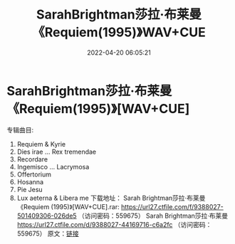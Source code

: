 ﻿---
title: SarahBrightman莎拉·布莱曼《Requiem(1995)》WAV+CUE
date: 2022-04-20 06:05:21
categories: 外语音乐
tags: 外语音乐
---
# SarahBrightman莎拉·布莱曼《Requiem(1995)》[WAV+CUE]

专辑曲目:
01. Requiem &
Kyrie
02. Dies irae … Rex
tremendae
03. Recordare
04. Ingemisco …
Lacrymosa
05. Offertorium
06. Hosanna
07. Pie Jesu
08. Lux aeterna & Libera
me
下载地址：
Sarah Brightman莎拉·布莱曼《Requiem (1995)》[WAV+CUE].rar: https://url27.ctfile.com/f/9388027-501409306-026de5
（访问密码：559675）
Sarah
Brightman莎拉·布莱曼
https://url27.ctfile.com/d/9388027-44169716-c6a2fc
（访问密码：559675）
原文：[链接](https://blog.sina.com.cn/s/blog_1647c7e7601030wr5.html)
